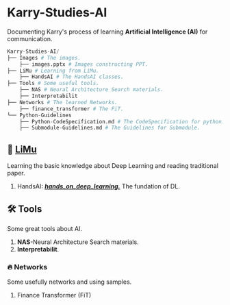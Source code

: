 # Karry-Studies-AI

Documenting Karry's process of learning **Artificial Intelligence (AI)** for communication. 

```python
Karry-Studies-AI/
├── Images # The images.
    ├── images.pptx # Images constructing PPT.
├── LiMu # Learning from LiMu.
    ├── HandsAI # The HandsAI classes.
├── Tools # Some useful tools.
    ├── NAS # Neural Architecture Search materials.
    ├── Interpretabilit
├── Networks # The learned Networks.
    ├── finance_transformer # The FiT.
└── Python-Guidelines
    ├── Python-CodeSpecification.md # The CodeSpecification for python.
    ├── Submodule-Guidelines.md # The Guidelines for Submodule. 
```

## 📖 [LiMu](https://space.bilibili.com/1567748478)

Learning the basic knowledge about Deep Learning and reading traditional paper.

1. HandsAI: *<u>**[hands_on_deep_learning.](https://space.bilibili.com/1567748478/channel/seriesdetail?sid=358497)**</u>* The fundation of DL.



## :hammer_and_wrench: Tools

Some great tools about AI.

1. **NAS**-Neural Architecture Search materials.
2. **Interpretabilit**.



### :fire: Networks

Some usefully networks and using samples.

1. Finance Transformer (FiT)

